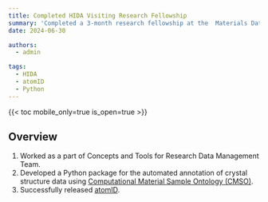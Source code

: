 ```yaml
---
title: Completed HIDA Visiting Research Fellowship
summary: 'Completed a 3-month research fellowship at the  Materials Data Science and Informatics (IAS-9) at Forschungszentrum Jülich, Germany'
date: 2024-06-30

authors:
  - admin

tags:
  - HIDA
  - atomID
  - Python
---
```



{{< toc mobile_only=true is_open=true >}}

## Overview

1. Worked as a part of Concepts and Tools for Research Data Management Team.
2. Developed a Python package for the automated annotation of crystal structure data using [Computational Material Sample Ontology (CMSO)](https://github.com/OCDO/cmso-ontology).
3. Successfully released [atomID](https://github.com/Materials-Data-Science-and-Informatics/atomID).

